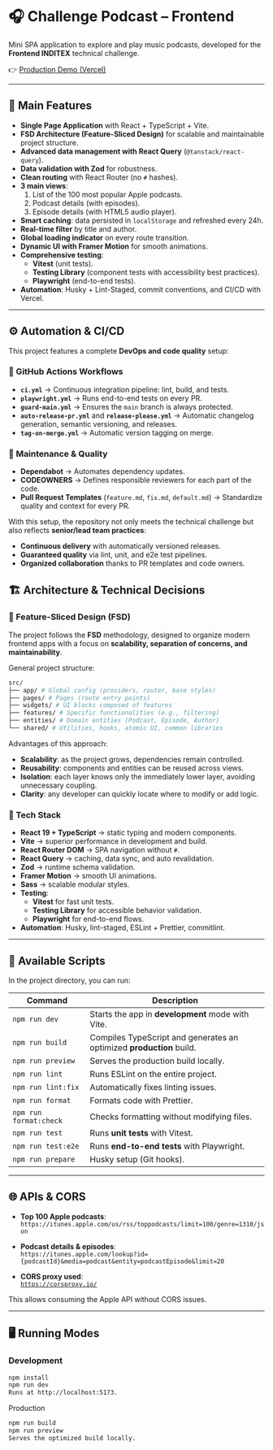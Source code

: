 # 🎧 Challenge Podcast – Frontend

Mini SPA application to explore and play music podcasts, developed for the **Frontend INDITEX** technical challenge.

👉 [Production Demo (Vercel)](https://challenge-podcast-l3k77o85a-davids-projects-9d077315.vercel.app/)

---

## 📌 Main Features

- **Single Page Application** with React + TypeScript + Vite.
- **FSD Architecture (Feature-Sliced Design)** for scalable and maintainable project structure.
- **Advanced data management with React Query** (`@tanstack/react-query`).
- **Data validation with Zod** for robustness.
- **Clean routing** with React Router (no `#` hashes).
- **3 main views**:
  1. List of the 100 most popular Apple podcasts.
  2. Podcast details (with episodes).
  3. Episode details (with HTML5 audio player).
- **Smart caching**: data persisted in `localStorage` and refreshed every 24h.
- **Real-time filter** by title and author.
- **Global loading indicator** on every route transition.
- **Dynamic UI with Framer Motion** for smooth animations.
- **Comprehensive testing**:
  - **Vitest** (unit tests).
  - **Testing Library** (component tests with accessibility best practices).
  - **Playwright** (end-to-end tests).
- **Automation**: Husky + Lint-Staged, commit conventions, and CI/CD with Vercel.

---

## ⚙️ Automation & CI/CD

This project features a complete **DevOps and code quality** setup:

### 🔹 GitHub Actions Workflows

- **`ci.yml`** → Continuous integration pipeline: lint, build, and tests.
- **`playwright.yml`** → Runs end-to-end tests on every PR.
- **`guard-main.yml`** → Ensures the `main` branch is always protected.
- **`auto-release-pr.yml`** and **`release-please.yml`** → Automatic changelog generation, semantic versioning, and releases.
- **`tag-on-merge.yml`** → Automatic version tagging on merge.

### 🔹 Maintenance & Quality

- **Dependabot** → Automates dependency updates.
- **CODEOWNERS** → Defines responsible reviewers for each part of the code.
- **Pull Request Templates** (`feature.md`, `fix.md`, `default.md`) → Standardize quality and context for every PR.

With this setup, the repository not only meets the technical challenge but also reflects **senior/lead team practices**:

- **Continuous delivery** with automatically versioned releases.
- **Guaranteed quality** via lint, unit, and e2e test pipelines.
- **Organized collaboration** thanks to PR templates and code owners.

## 🏗️ Architecture & Technical Decisions

### 🔹 Feature-Sliced Design (FSD)

The project follows the **FSD** methodology, designed to organize modern frontend apps with a focus on **scalability, separation of concerns, and maintainability**.

General project structure:

```bash
src/
├── app/ # Global config (providers, router, base styles)
├── pages/ # Pages (route entry points)
├── widgets/ # UI blocks composed of features
├── features/ # Specific functionalities (e.g., filtering)
├── entities/ # Domain entities (Podcast, Episode, Author)
└── shared/ # Utilities, hooks, atomic UI, common libraries
```

Advantages of this approach:

- **Scalability**: as the project grows, dependencies remain controlled.
- **Reusability**: components and entities can be reused across views.
- **Isolation**: each layer knows only the immediately lower layer, avoiding unnecessary coupling.
- **Clarity**: any developer can quickly locate where to modify or add logic.

### 🔹 Tech Stack

- **React 19 + TypeScript** → static typing and modern components.
- **Vite** → superior performance in development and build.
- **React Router DOM** → SPA navigation without `#`.
- **React Query** → caching, data sync, and auto revalidation.
- **Zod** → runtime schema validation.
- **Framer Motion** → smooth UI animations.
- **Sass** → scalable modular styles.
- **Testing**:
  - **Vitest** for fast unit tests.
  - **Testing Library** for accessible behavior validation.
  - **Playwright** for end-to-end flows.
- **Automation**: Husky, lint-staged, ESLint + Prettier, commitlint.

---

## 🚀 Available Scripts

In the project directory, you can run:

| Command                | Description                                                          |
| ---------------------- | -------------------------------------------------------------------- |
| `npm run dev`          | Starts the app in **development** mode with Vite.                    |
| `npm run build`        | Compiles TypeScript and generates an optimized **production** build. |
| `npm run preview`      | Serves the production build locally.                                 |
| `npm run lint`         | Runs ESLint on the entire project.                                   |
| `npm run lint:fix`     | Automatically fixes linting issues.                                  |
| `npm run format`       | Formats code with Prettier.                                          |
| `npm run format:check` | Checks formatting without modifying files.                           |
| `npm run test`         | Runs **unit tests** with Vitest.                                     |
| `npm run test:e2e`     | Runs **end-to-end tests** with Playwright.                           |
| `npm run prepare`      | Husky setup (Git hooks).                                             |

---

## 🌐 APIs & CORS

- **Top 100 Apple podcasts**:  
  `https://itunes.apple.com/us/rss/toppodcasts/limit=100/genre=1310/json`

- **Podcast details & episodes**:  
  `https://itunes.apple.com/lookup?id={podcastId}&media=podcast&entity=podcastEpisode&limit=20`

- **CORS proxy used**:  
  [`https://corsproxy.io/`](https://corsproxy.io/)

This allows consuming the Apple API without CORS issues.

---

## 🖥️ Running Modes

### Development

```bash
npm install
npm run dev
Runs at http://localhost:5173.
```

Production

```bash
npm run build
npm run preview
Serves the optimized build locally.
```
